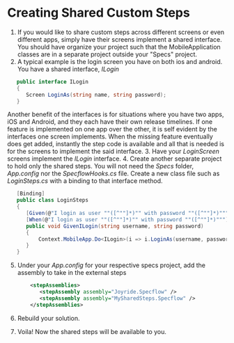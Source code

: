 # Creating Shared Custom Steps

1. If you would like to share custom steps across different screens or even different apps, simply have their screens implement a shared interface.  You should have organize your project such that the MobileApplication classes are in a separate project outside your "Specs" project.  
2.  A typical example is the login screen you have on both ios and android.  You have a shared interface, *ILogin* 

   ```csharp
      public interface ILogin
      {
         Screen LoginAs(string name, string password);
      }
   ```
   Another benefit of the interfaces is for situations where you have two apps, iOS and Android, and they each have their own release timelines.  If one feature is implemented on one app over the other, it is self evident by the interfaces one screen implements.  When the missing feature eventually does get added, instantly the step code is available and all that is needed is for the screens to implement the said interface.
3. Have your *LoginScreen* screens implement the *ILogin* interface.
4. Create another separate project to hold only the shared steps.  You will not need the *Specs* folder, *App.config* nor the *SpecflowHooks.cs* file.  Create a new class file such as *LoginSteps.cs* with a binding to that interface method.

   ```csharp
      [Binding]
      public class LoginSteps
      {  
         [Given(@"I login as user ""([^""]*)"" with password ""([^""]*)""")]
         [When(@"I login as user ""([^""]*)"" with password ""([^""]*)""")]
         public void GivenILogin(string username, string password)
         {
             Context.MobileApp.Do<ILogin>(i => i.LoginAs(username, password));
         }
      }
   ```
5. Under your *App.config* for your respective specs project, add the assembly to take in the external steps

   ```xml
       <stepAssemblies>
          <stepAssembly assembly="Joyride.Specflow" />
          <stepAssembly assembly="MySharedSteps.Specflow" />
       </stepAssemblies>
   ```
6. Rebuild your solution.  
7. Voila!  Now the shared steps will be available to you. 
